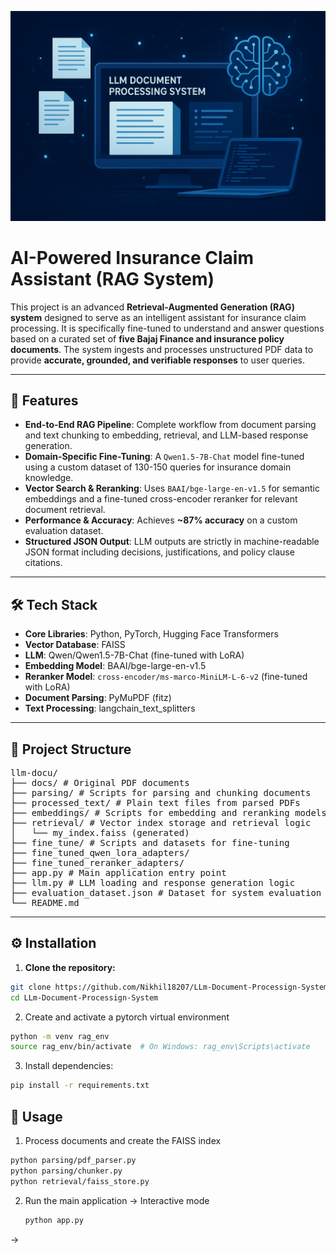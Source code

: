 ![Project Image](image.png)

# AI-Powered Insurance Claim Assistant (RAG System)

This project is an advanced **Retrieval-Augmented Generation (RAG) system** designed to serve as an intelligent assistant for insurance claim processing. It is specifically fine-tuned to understand and answer questions based on a curated set of **five Bajaj Finance and insurance policy documents**. The system ingests and processes unstructured PDF data to provide **accurate, grounded, and verifiable responses** to user queries.

---

## 🚀 Features

- **End-to-End RAG Pipeline**: Complete workflow from document parsing and text chunking to embedding, retrieval, and LLM-based response generation.  
- **Domain-Specific Fine-Tuning**: A `Qwen1.5-7B-Chat` model fine-tuned using a custom dataset of 130-150 queries for insurance domain knowledge.  
- **Vector Search & Reranking**: Uses `BAAI/bge-large-en-v1.5` for semantic embeddings and a fine-tuned cross-encoder reranker for relevant document retrieval.  
- **Performance & Accuracy**: Achieves **~87% accuracy** on a custom evaluation dataset.  
- **Structured JSON Output**: LLM outputs are strictly in machine-readable JSON format including decisions, justifications, and policy clause citations.  

---

## 🛠️ Tech Stack

- **Core Libraries**: Python, PyTorch, Hugging Face Transformers  
- **Vector Database**: FAISS  
- **LLM**: Qwen/Qwen1.5-7B-Chat (fine-tuned with LoRA)  
- **Embedding Model**: BAAI/bge-large-en-v1.5  
- **Reranker Model**: `cross-encoder/ms-marco-MiniLM-L-6-v2` (fine-tuned with LoRA)  
- **Document Parsing**: PyMuPDF (fitz)  
- **Text Processing**: langchain_text_splitters  

---

## 📂 Project Structure

<pre>
llm-docu/
├── docs/ # Original PDF documents
├── parsing/ # Scripts for parsing and chunking documents
├── processed_text/ # Plain text files from parsed PDFs
├── embeddings/ # Scripts for embedding and reranking models
├── retrieval/ # Vector index storage and retrieval logic
│   └── my_index.faiss (generated)
├── fine_tune/ # Scripts and datasets for fine-tuning
├── fine_tuned_qwen_lora_adapters/
├── fine_tuned_reranker_adapters/
├── app.py # Main application entry point
├── llm.py # LLM loading and response generation logic
├── evaluation_dataset.json # Dataset for system evaluation
└── README.md
</pre>

---

## ⚙️ Installation

1. **Clone the repository:**

```bash
git clone https://github.com/Nikhil18207/LLm-Document-Processign-System.git
cd LLm-Document-Processign-System

```

2. Create and activate a pytorch virtual environment
```bash
python -m venv rag_env
source rag_env/bin/activate  # On Windows: rag_env\Scripts\activate
```

3. Install dependencies:
```bash
pip install -r requirements.txt
```

## 🚀 Usage

1. Process documents and create the FAISS index
```bash
python parsing/pdf_parser.py
python parsing/chunker.py
python retrieval/faiss_store.py
```

2. Run the main application
-> Interactive mode
   ```bash
   python app.py
   ```
-> 



